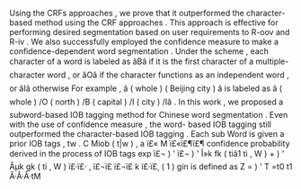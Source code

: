 Using the CRFs approaches , we prove that it outperformed the character- based method using the CRF approaches . 
This approach is effective for performing desired segmentation based on user requirements to R-oov and R-iv . 
We also successfully employed the confidence measure to make a confidence-dependent word segmentation . 
Under the scheme , each character of a word is labeled as âBâ if it is the first character of a multiple-character word , or âOâ if the character functions as an independent word , or âIâ otherwise For example , â ( whole ) ( Beijing city ) â is labeled as â ( whole ) /O ( north ) /B ( capital ) /I ( city ) /Iâ . 
In this work , we proposed a subword-based IOB tagging method for Chinese word segmentation . 
Even with the use of confidence measure , the word- based IOB tagging still outperformed the character-based IOB tagging . 
Each sub Word is given a prior IOB tags , tw . C Miob ( t|w ) , a ï£« M ï£«ï£¶ï£¶ confidence probability derived in the process of IOB tags exp ï£¬ ) ' ï£¬ ) ' Î»k fk ( tiâ1 ti , W ) + ) ' Âµk gk ( ti , W ) ï£·ï£· , ï£¬ï£­ ï£¬ï£­ k ï£·ï£¸ ( 1 ) gin is defined as Z = ) ' T =t0 t1 Â·Â·Â·tM 